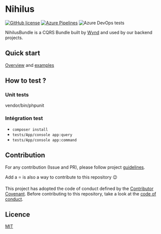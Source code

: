 # Nihilus

[![GitHub license](https://img.shields.io/badge/license-MIT-blue.svg)](LICENSE)
[![Azure Pipelines](https://img.shields.io/azure-devops/build/pontoreausylvain/6b6d6e3f-41ee-4d74-8e70-60b5b23e865e/2)](https://dev.azure.com/pontoreausylvain/Nihilus/_build?definitionId=2)
![Azure DevOps tests](https://img.shields.io/azure-devops/tests/pontoreausylvain/nihilus/2)

NihilusBundle is a CQRS Bundle built by [Wynd](https://www.wynd.eu) and used by our backend projects.

## Quick start

[Overview](/doc/README.md) and [examples]()

## How to test ?

### Unit tests

vendor/bin/phpunit

### Intégration test

- `composer install`
- `tests/App/console app:query`
- `tests/App/console app:command`

## Contribution

For any contribution (Issue and PR), please follow project [guidelines](CONTRIBUTING.md). 

Add a ⭐️ is also a way to contribute to this repository 😉

This project has adopted the code of conduct defined by the [Contributor Covenant](https://www.contributor-covenant.org/). Before contributing to this repository, take a look at the [code of conduct](CODE_OF_CONDUCT.md).

## Licence

[MIT](LICENSE)
